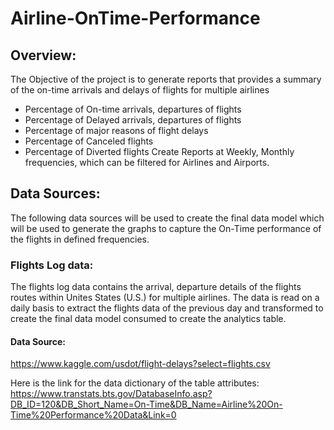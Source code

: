 # Airline-OnTime-Performance

## Overview:

The Objective of the project is to generate reports that provides a summary of the on-time arrivals and delays of flights for multiple airlines
-	Percentage of On-time arrivals, departures of flights
-	Percentage of Delayed arrivals, departures of flights
-	Percentage of major reasons of flight delays
-	Percentage of Canceled flights
-	Percentage of Diverted flights
Create Reports at Weekly, Monthly frequencies, which can be filtered for Airlines and Airports.

## Data Sources:

The following data sources will be used to create the final data model which will be used to generate the graphs to capture the On-Time performance of the flights in defined frequencies.

### Flights Log data:

The flights log data contains the arrival, departure details of the flights routes within Unites States (U.S.) for multiple airlines. The data is read on a daily basis to extract the flights data of the previous day and transformed to create the final data model consumed to create the analytics table.

#### Data Source:
https://www.kaggle.com/usdot/flight-delays?select=flights.csv

Here is the link for the data dictionary of the table attributes:
https://www.transtats.bts.gov/DatabaseInfo.asp?DB_ID=120&DB_Short_Name=On-Time&DB_Name=Airline%20On-Time%20Performance%20Data&Link=0
